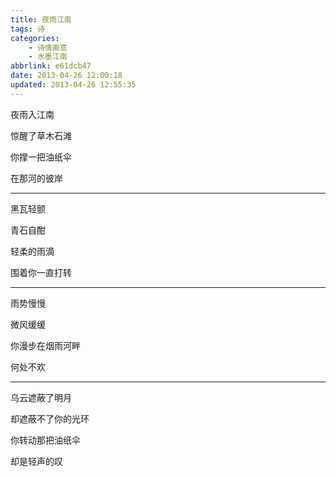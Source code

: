 ```yaml
---
title: 夜雨江南
tags: 诗
categories: 
    - 诗情画意
    - 水墨江南
abbrlink: e61dcb47
date: 2013-04-26 12:00:18
updated: 2013-04-26 12:55:35
---
```


夜雨入江南

惊醒了草木石滩

你撑一把油纸伞

在那河的彼岸

***

黑瓦轻颤

青石自酣

轻柔的雨滴

围着你一直打转

***

雨势慢慢

微风缓缓

你漫步在烟雨河畔

何处不欢

***

乌云遮蔽了明月

却遮蔽不了你的光环

你转动那把油纸伞

却是轻声的叹